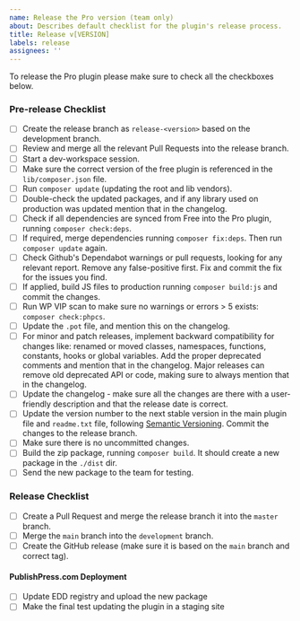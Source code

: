 ```yaml
---
name: Release the Pro version (team only)
about: Describes default checklist for the plugin's release process.
title: Release v[VERSION]
labels: release
assignees: ''
---
```


To release the Pro plugin please make sure to check all the checkboxes below.

### Pre-release Checklist
- [ ] Create the release branch as `release-<version>` based on the development branch.
- [ ] Review and merge all the relevant Pull Requests into the release branch.
- [ ] Start a dev-workspace session.
- [ ] Make sure the correct version of the free plugin is referenced in the `lib/composer.json` file.
- [ ] Run `composer update` (updating the root and lib vendors).
- [ ] Double-check the updated packages, and if any library used on production was updated mention that in the changelog.
- [ ] Check if all dependencies are synced from Free into the Pro plugin, running `composer check:deps`.
- [ ] If required, merge dependencies running `composer fix:deps`. Then run `composer update` again.
- [ ] Check Github's Dependabot warnings or pull requests, looking for any relevant report. Remove any false-positive first. Fix and commit the fix for the issues you find.
- [ ] If applied, build JS files to production running `composer build:js` and commit the changes.
- [ ] Run WP VIP scan to make sure no warnings or errors > 5 exists: `composer check:phpcs`.
- [ ] Update the `.pot` file, and mention this on the changelog.
- [ ] For minor and patch releases, implement backward compatibility for changes like: renamed or moved classes, namespaces, functions, constants, hooks or global variables. Add the proper deprecated comments and mention that in the changelog. Major releases can remove old deprecated API or code, making sure to always mention that in the changelog.
- [ ] Update the changelog - make sure all the changes are there with a user-friendly description and that the release date is correct.
- [ ] Update the version number to the next stable version in the main plugin file and `readme.txt` file, following [Semantic Versioning](https://semver.org/). Commit the changes to the release branch.
- [ ] Make sure there is no uncommitted changes.
- [ ] Build the zip package, running `composer build`. It should create a new package in the `./dist` dir.
- [ ] Send the new package to the team for testing.

### Release Checklist
- [ ] Create a Pull Request and merge the release branch it into the `master` branch.
- [ ] Merge the `main` branch into the `development` branch.
- [ ] Create the GitHub release (make sure it is based on the `main` branch and correct tag).

#### PublishPress.com Deployment
- [ ] Update EDD registry and upload the new package
- [ ] Make the final test updating the plugin in a staging site
